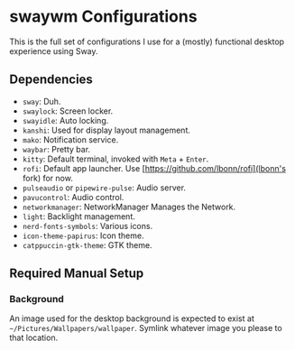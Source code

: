 # swaywm Configurations

This is the full set of configurations I use for a (mostly) functional desktop
experience using Sway.

## Dependencies

* `sway`: Duh.
* `swaylock`: Screen locker.
* `swayidle`: Auto locking.
* `kanshi`: Used for display layout management.
* `mako`: Notification service.
* `waybar`: Pretty bar.
* `kitty`: Default terminal, invoked with `Meta` + `Enter`.
* `rofi`: Default app launcher. Use
  [https://github.com/lbonn/rofi](lbonn's fork) for now.
* `pulseaudio` or `pipewire-pulse`: Audio server.
* `pavucontrol`: Audio control.
* `networkmanager`: NetworkManager Manages the Network.
* `light`: Backlight management.
* `nerd-fonts-symbols`: Various icons.
* `icon-theme-papirus`: Icon theme.
* `catppuccin-gtk-theme`: GTK theme.

## Required Manual Setup

### Background

An image used for the desktop background is expected to exist at
`~/Pictures/Wallpapers/wallpaper`. Symlink whatever image you please to that
location.

